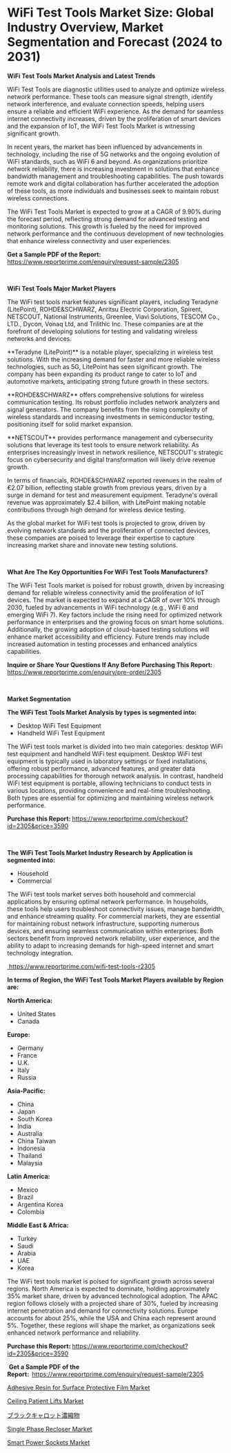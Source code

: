 <p><h1>WiFi Test Tools Market Size: Global Industry Overview, Market Segmentation and Forecast (2024 to 2031)</h1></p><p><strong>WiFi Test Tools Market Analysis and Latest Trends</strong></p>
<p><p>WiFi Test Tools are diagnostic utilities used to analyze and optimize wireless network performance. These tools can measure signal strength, identify network interference, and evaluate connection speeds, helping users ensure a reliable and efficient WiFi experience. As the demand for seamless internet connectivity increases, driven by the proliferation of smart devices and the expansion of IoT, the WiFi Test Tools Market is witnessing significant growth.</p><p>In recent years, the market has been influenced by advancements in technology, including the rise of 5G networks and the ongoing evolution of WiFi standards, such as WiFi 6 and beyond. As organizations prioritize network reliability, there is increasing investment in solutions that enhance bandwidth management and troubleshooting capabilities. The push towards remote work and digital collaboration has further accelerated the adoption of these tools, as more individuals and businesses seek to maintain robust wireless connections.</p><p>The WiFi Test Tools Market is expected to grow at a CAGR of 9.90% during the forecast period, reflecting strong demand for advanced testing and monitoring solutions. This growth is fueled by the need for improved network performance and the continuous development of new technologies that enhance wireless connectivity and user experiences.</p></p>
<p><strong>Get a Sample PDF of the Report:&nbsp;</strong> <a href="https://www.reportprime.com/enquiry/request-sample/2305">https://www.reportprime.com/enquiry/request-sample/2305</a></p>
<p>&nbsp;</p>
<p><strong>WiFi Test Tools Major Market Players</strong></p>
<p><p>The WiFi test tools market features significant players, including Teradyne (LitePoint), ROHDE&SCHWARZ, Anritsu Electric Corporation, Spirent, NETSCOUT, National Instruments, Greenlee, Viavi Solutions, TESCOM Co., LTD., Dycon, Vonaq Ltd, and Trilithic Inc. These companies are at the forefront of developing solutions for testing and validating wireless networks and devices.</p><p>**Teradyne (LitePoint)** is a notable player, specializing in wireless test solutions. With the increasing demand for faster and more reliable wireless technologies, such as 5G, LitePoint has seen significant growth. The company has been expanding its product range to cater to IoT and automotive markets, anticipating strong future growth in these sectors.</p><p>**ROHDE&SCHWARZ** offers comprehensive solutions for wireless communication testing. Its robust portfolio includes network analyzers and signal generators. The company benefits from the rising complexity of wireless standards and increasing investments in semiconductor testing, positioning itself for solid market expansion.</p><p>**NETSCOUT** provides performance management and cybersecurity solutions that leverage its test tools to ensure network reliability. As enterprises increasingly invest in network resilience, NETSCOUT's strategic focus on cybersecurity and digital transformation will likely drive revenue growth.</p><p>In terms of financials, ROHDE&SCHWARZ reported revenues in the realm of €2.07 billion, reflecting stable growth from previous years, driven by a surge in demand for test and measurement equipment. Teradyne's overall revenue was approximately $2.4 billion, with LitePoint making notable contributions through high demand for wireless device testing.</p><p>As the global market for WiFi test tools is projected to grow, driven by evolving network standards and the proliferation of connected devices, these companies are poised to leverage their expertise to capture increasing market share and innovate new testing solutions.</p></p>
<p>&nbsp;</p>
<p><strong>What Are The Key Opportunities For WiFi Test Tools Manufacturers?</strong></p>
<p><p>The WiFi Test Tools market is poised for robust growth, driven by increasing demand for reliable wireless connectivity amid the proliferation of IoT devices. The market is expected to expand at a CAGR of over 10% through 2030, fueled by advancements in WiFi technology (e.g., WiFi 6 and emerging WiFi 7). Key factors include the rising need for optimized network performance in enterprises and the growing focus on smart home solutions. Additionally, the growing adoption of cloud-based testing solutions will enhance market accessibility and efficiency. Future trends may include increased automation in testing processes and enhanced analytics capabilities.</p></p>
<p><strong>Inquire or Share Your Questions If Any Before Purchasing This Report:</strong> <a href="https://www.reportprime.com/enquiry/pre-order/2305">https://www.reportprime.com/enquiry/pre-order/2305</a></p>
<p>&nbsp;</p>
<p><strong>Market Segmentation</strong></p>
<p><strong>The WiFi Test Tools Market Analysis by types is segmented into:</strong></p>
<p><ul><li>Desktop WiFi Test Equipment</li><li>Handheld WiFi Test Equipment</li></ul></p>
<p><p>The WiFi test tools market is divided into two main categories: desktop WiFi test equipment and handheld WiFi test equipment. Desktop WiFi test equipment is typically used in laboratory settings or fixed installations, offering robust performance, advanced features, and greater data processing capabilities for thorough network analysis. In contrast, handheld WiFi test equipment is portable, allowing technicians to conduct tests in various locations, providing convenience and real-time troubleshooting. Both types are essential for optimizing and maintaining wireless network performance.</p></p>
<p><strong>Purchase this Report:&nbsp;</strong><a href="https://www.reportprime.com/checkout?id=2305&price=3590">https://www.reportprime.com/checkout?id=2305&price=3590</a></p>
<p>&nbsp;</p>
<p><strong>The WiFi Test Tools Market Industry Research by Application is segmented into:</strong></p>
<p><ul><li>Household</li><li>Commercial</li></ul></p>
<p><p>The WiFi test tools market serves both household and commercial applications by ensuring optimal network performance. In households, these tools help users troubleshoot connectivity issues, manage bandwidth, and enhance streaming quality. For commercial markets, they are essential for maintaining robust network infrastructure, supporting numerous devices, and ensuring seamless communication within enterprises. Both sectors benefit from improved network reliability, user experience, and the ability to adapt to increasing demands for high-speed internet and smart technology integration.</p></p>
<p><a href="https://www.reportprime.com/wifi-test-tools-r2305">&nbsp;https://www.reportprime.com/wifi-test-tools-r2305</a></p>
<p><strong>In terms of Region, the WiFi Test Tools Market Players available by Region are:</strong></p>
<p>
    <p> <strong> North America: </strong>
        <ul>
            <li>United States</li>
            <li>Canada</li>
        </ul>
        </p> 
    <p> <strong> Europe: </strong>
        <ul>
            <li>Germany</li>
            <li>France</li>
            <li>U.K.</li>
            <li>Italy</li>
            <li>Russia</li>
        </ul>
        </p> 
    <p> <strong> Asia-Pacific: </strong>
        <ul>
            <li>China</li>
            <li>Japan</li>
            <li>South Korea</li>
            <li>India</li>
            <li>Australia</li>
            <li>China Taiwan</li>
            <li>Indonesia</li>
            <li>Thailand</li>
            <li>Malaysia</li>
        </ul>
        </p> 
    <p> <strong> Latin America: </strong>
        <ul>
            <li>Mexico</li>
            <li>Brazil</li>
            <li>Argentina Korea</li>
            <li>Colombia</li>
        </ul>
        </p> 
    <p> <strong> Middle East & Africa: </strong>
        <ul>
            <li>Turkey</li>
            <li>Saudi</li>
            <li>Arabia</li>
            <li>UAE</li>
            <li>Korea</li>
        </ul>
    </p>
    </p>
<p><p>The WiFi test tools market is poised for significant growth across several regions. North America is expected to dominate, holding approximately 35% market share, driven by advanced technological adoption. The APAC region follows closely with a projected share of 30%, fueled by increasing internet penetration and demand for connectivity solutions. Europe accounts for about 25%, while the USA and China each represent around 5%. Together, these regions will shape the market, as organizations seek enhanced network performance and reliability.</p></p>
<p><strong>Purchase this Report: </strong><a href="https://www.reportprime.com/checkout?id=2305&price=3590">https://www.reportprime.com/checkout?id=2305&price=3590</a></p>
<p>&nbsp;<strong>Get a Sample PDF of the Report:&nbsp;&nbsp;</strong><a href="https://www.reportprime.com/enquiry/request-sample/2305">https://www.reportprime.com/enquiry/request-sample/2305</a></p>
<p><strong></strong></p>
<p><p><a href="https://issuu.com/reportprime-2/docs/adhesive-resin-for-surface-protecti_1e0b964a9723c9">Adhesive Resin for Surface Protective Film Market</a></p><p><a href="https://medium.com/@connor.marshall794/global-perspectives-on-ceiling-patient-lifts-market-trends-and-forecast-2024-2031-f6a896b41634">Ceiling Patient Lifts Market</a></p><p><a href="https://github.com/lababdou/Market-Research-Report-List-6/blob/main/52327502732.md">ブラックキャロット濃縮物</a></p><p><a href="https://www.linkedin.com/pulse/driving-market-forces-single-phase-recloser-trends-future-forecasts-nkesf?trackingId=xBtQ1FB8QKe0k9We0earQA%3D%3D">Single Phase Recloser Market</a></p><p><a href="https://github.com/NorbertYates/Market-Research-Report-List-6/blob/main/smart-power-sockets-market.md">Smart Power Sockets Market</a></p></p>